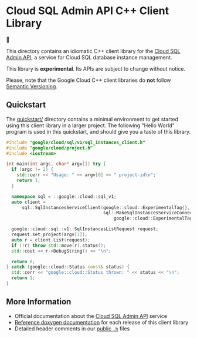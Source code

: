 # Cloud SQL Admin API C++ Client Library

:construction:

This directory contains an idiomatic C++ client library for the
[Cloud SQL Admin API][cloud-service-docs], a service for Cloud SQL database
instance management.

This library is **experimental**. Its APIs are subject to change without notice.

Please, note that the Google Cloud C++ client
libraries do **not** follow [Semantic Versioning](https://semver.org/).

## Quickstart

The [quickstart/](quickstart/README.md) directory contains a minimal environment
to get started using this client library in a larger project. The following
"Hello World" program is used in this quickstart, and should give you a taste of
this library.

<!-- inject-quickstart-start -->

```cc
#include "google/cloud/sql/v1/sql_instances_client.h"
#include "google/cloud/project.h"
#include <iostream>

int main(int argc, char* argv[]) try {
  if (argc != 2) {
    std::cerr << "Usage: " << argv[0] << " project-id\n";
    return 1;
  }

  namespace sql = ::google::cloud::sql_v1;
  auto client =
      sql::SqlInstancesServiceClient(google::cloud::ExperimentalTag{},
                                     sql::MakeSqlInstancesServiceConnectionRest(
                                         google::cloud::ExperimentalTag{}));

  google::cloud::sql::v1::SqlInstancesListRequest request;
  request.set_project(argv[1]);
  auto r = client.List(request);
  if (!r) throw std::move(r).status();
  std::cout << r->DebugString() << "\n";

  return 0;
} catch (google::cloud::Status const& status) {
  std::cerr << "google::cloud::Status thrown: " << status << "\n";
  return 1;
}
```

<!-- inject-quickstart-end -->

## More Information

- Official documentation about the [Cloud SQL Admin API][cloud-service-docs] service
- [Reference doxygen documentation][doxygen-link] for each release of this
  client library
- Detailed header comments in our [public `.h`][source-link] files

[cloud-service-docs]: https://cloud.google.com/sql
[doxygen-link]: https://googleapis.dev/cpp/google-cloud-sql/latest/
[source-link]: https://github.com/googleapis/google-cloud-cpp/tree/main/google/cloud/sql
